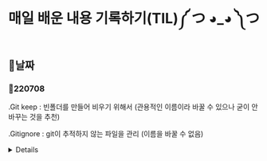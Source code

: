 # 매일 배운 내용 기록하기(TIL)༼ つ ◕_◕ ༽つ

##  🐧날짜

### 🐣220708



.Git keep : 빈폴더를 만들어 비우기 위해서 (관용적인 이름이라 바꿀 수 있으나 굳이 안바꾸는 것을 추천)

.Gitignore : git이 추적하지 않는 파일을 관리 (이름을 바꿀 수 없음)

<details>누르면 펼쳐지고 한다던데..? Oh!!!



시장의 변화

4차 산업혁명과 디지털 대전환



#### 중요 목표

Github TIL을 1.5년 이상 지속

타인에게 설명할 수 있는 SW 역량

유저가 실사용하는 프로젝트를 개발 & 유지보수



**앞으로 필요한 사이트**

| Cousera  | https://ko.coursera.org/           |
| -------- | ---------------------------------- |
| edx      | https://www.edx.org/               |
| udacity  | https://www.udacity.com/           |
| K-mooc   | http://www.kmooc.kr/               |
| udemy    | https://www.udemy.com/ko/          |
| 생활코딩 | https://opentutorials.org/course/1 |

- cs50 (2021 가을 버전)

​	https://cs50.harvard.edu/college/2021/fall/weeks/

Udacity - 머신러닝을 볼 수 있다

유튜브 slash-21 보고 기업에서 어떻게 일하는지 보고배우기

MOOC란? or K-MOOC

* Massive
* Opensource
* Udacity
* Coursera

Codecademy - python

